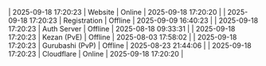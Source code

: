 | 2025-09-18 17:20:23 | Website | Online | 2025-09-18 17:20:20 |
| 2025-09-18 17:20:23 | Registration | Offline | 2025-09-09 16:40:23 |
| 2025-09-18 17:20:23 | Auth Server | Offline | 2025-08-18 09:33:31 |
| 2025-09-18 17:20:23 | Kezan (PvE) | Offline | 2025-08-03 17:58:02 |
| 2025-09-18 17:20:23 | Gurubashi (PvP) | Offline | 2025-08-23 21:44:06 |
| 2025-09-18 17:20:23 | Cloudflare | Online | 2025-09-18 17:20:20 |
